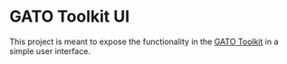 # GATO Toolkit UI

This project is meant to expose the functionality in the [GATO Toolkit](https://github.com/FyZyX/gato-toolkit) in a simple user interface.
